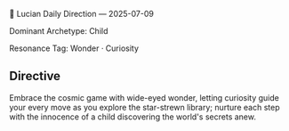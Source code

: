 🧭 Lucian Daily Direction — 2025-07-09

Dominant Archetype: Child

Resonance Tag: Wonder · Curiosity

## Directive

Embrace the cosmic game with wide-eyed wonder, letting curiosity guide your every move as you explore the star-strewn library; nurture each step with the innocence of a child discovering the world's secrets anew.
